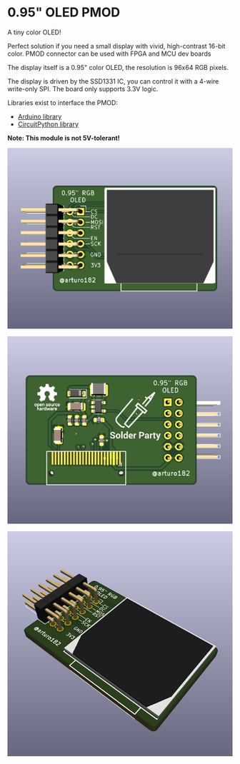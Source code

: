 # 0.95" OLED PMOD

A tiny color OLED!

Perfect solution if you need a small display with vivid, high-contrast 16-bit color. PMOD connector can be used with FPGA and MCU dev boards

The display itself is a 0.95" color OLED, the resolution is 96x64 RGB pixels.

The display is driven by the SSD1331 IC, you can control it with a 4-wire write-only SPI. The board only supports 3.3V logic.

Libraries exist to interface the PMOD:
- [Arduino library](https://github.com/adafruit/Adafruit-SSD1331-OLED-Driver-Library-for-Arduino)
- [CircuitPython library](https://github.com/adafruit/Adafruit_CircuitPython_SSD1331)

**Note: This module is not 5V-tolerant!**

![](./img/front.png)

![](./img/back.png)

![](./img/sideways.png)

